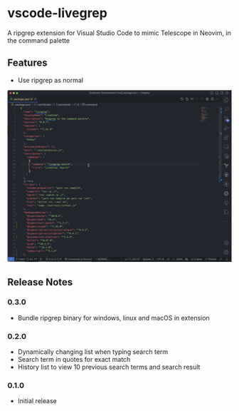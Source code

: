 # vscode-livegrep
A ripgrep extension for Visual Studio Code to mimic Telescope in Neovim, in the command palette

## Features

- Use ripgrep as normal

![screenshot](https://github.com/abayomi185/vscode-livegrep/blob/main/docs/animation.gif?raw=true)

## Release Notes

### 0.3.0
- Bundle ripgrep binary for windows, linux and macOS in extension

### 0.2.0
- Dynamically changing list when typing search term
- Search term in quotes for exact match
- History list to view 10 previous search terms and search result
  
### 0.1.0
- Initial release
